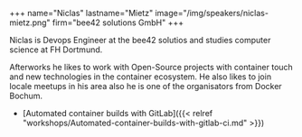 +++
name="Niclas"
lastname="Mietz"
image="/img/speakers/niclas-mietz.png"
firm="bee42 solutions GmbH"
+++

Niclas is Devops Engineer at the bee42 solutios and studies computer science at FH Dortmund.

Afterworks he likes to work with Open-Source projects with container touch and new technologies in the container ecosystem.
He also likes to join locale meetups in his area also he is one of the organisators from Docker Bochum.

* [Automated container builds with GitLab]({{< relref "workshops/Automated-container-builds-with-gitlab-ci.md" >}})

